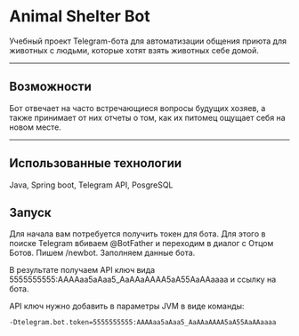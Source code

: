# Animal Shelter Bot

Учебный проект Telegram-бота для автоматизации общения приюта для животных с людьми, которые хотят взять животных себе домой.

---

## Возможности

Бот отвечает на часто встречающиеся вопросы будущих хозяев, а также принимает от них отчеты о том, как их питомец ощущает себя на новом месте.

---

## Использованные технологии

Java, Spring boot, Telegram API, PosgreSQL

## Запуск

Для начала вам потребуется получить токен для бота. Для этого в поиске Telegram вбиваем @BotFather и переходим в диалог с Отцом Ботов. 
Пишем /newbot. Заполняем данные бота.

В результате получаем API ключ вида 5555555555:AAAAaa5aAaa5_AaAAaAAAA5aA55AaAAaaaa и ссылку на бота. 

API ключ нужно добавить в параметры JVM в виде команды:
```
-Dtelegram.bot.token=5555555555:AAAAaa5aAaa5_AaAAaAAAA5aA55AaAAaaaa
```
